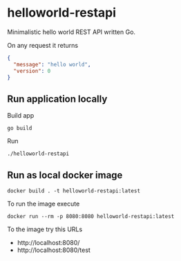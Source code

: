 # helloworld-restapi

Minimalistic hello world REST API written Go.

On any request it returns

```json
{
  "message": "hello world",
  "version": 0
}
```

## Run application locally

Build app

```shell
go build
```

Run

```shell
./helloworld-restapi
```

## Run as local docker image

```shell
docker build . -t helloworld-restapi:latest
```

To run the image execute

```
docker run --rm -p 8080:8080 helloworld-restapi:latest
```

To the image try this URLs
* http://localhost:8080/
* http://localhost:8080/test

